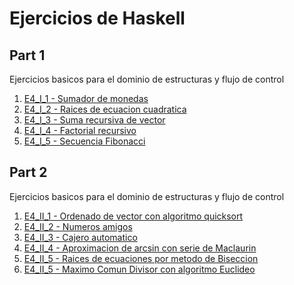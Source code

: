 # Ejercicios de Haskell

## Part 1
Ejercicios basicos para el dominio de estructuras y flujo de control
1. [E4_I_1 - Sumador de monedas](https://github.com/Medina1402/LPD-Haskell/blob/main/E4_I_1.hs)
2. [E4_I_2 - Raices de ecuacion cuadratica](https://github.com/Medina1402/LPD-Haskell/blob/main/E4_I_2.hs)
3. [E4_I_3 - Suma recursiva de vector](https://github.com/Medina1402/LPD-Haskell/blob/main/E4_I_3.hs)
4. [E4_I_4 - Factorial recursivo](https://github.com/Medina1402/LPD-Haskell/blob/main/E4_I_4.hs)
5. [E4_I_5 - Secuencia Fibonacci](https://github.com/Medina1402/LPD-Haskell/blob/main/E4_I_5.hs)

## Part 2
Ejercicios basicos para el dominio de estructuras y flujo de control
1. [E4_II_1 - Ordenado de vector con algoritmo quicksort](https://github.com/Medina1402/LPD-Haskell/blob/main/E4_II_1.hs)
2. [E4_II_2 - Numeros amigos](https://github.com/Medina1402/LPD-Haskell/blob/main/E4_II_2.hs)
3. [E4_II_3 - Cajero automatico](https://github.com/Medina1402/LPD-Haskell/blob/main/E4_II_3.hs)
4. [E4_II_4 - Aproximacion de arcsin con serie de Maclaurin](https://github.com/Medina1402/LPD-Haskell/blob/main/E4_II_4.hs)
5. [E4_II_5 - Raices de ecuaciones por metodo de Biseccion](https://github.com/Medina1402/LPD-Haskell/blob/main/E4_II_5.hs)
6. [E4_II_5 - Maximo Comun Divisor con algoritmo Euclideo](https://github.com/Medina1402/LPD-Haskell/blob/main/E4_II_6.hs)